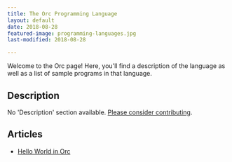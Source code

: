 ```yaml
---
title: The Orc Programming Language
layout: default
date: 2018-08-28
featured-image: programming-languages.jpg
last-modified: 2018-08-28

---
```


Welcome to the Orc page! Here, you'll find a description of the language as well as a list of sample programs in that language.

## Description

No 'Description' section available. [Please consider contributing](https://github.com/TheRenegadeCoder/sample-programs-website).

## Articles

- [Hello World in Orc](https://sampleprograms.io/projects/hello-world/orc)